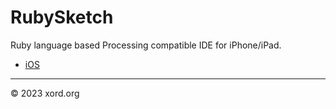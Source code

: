 # RubySketch

Ruby language based Processing compatible IDE for iPhone/iPad.

* [iOS](https://apps.apple.com/app/rubysketch/id1491477639)

----

&copy; 2023 xord.org
